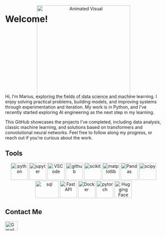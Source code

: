 # Welcome!

<p align="center">
  <img src="https://media.giphy.com/media/33PMXr72xOqBdOUzTO/giphy.gif" alt="Animated Visual" width="300" style="margin: -80px 0px -30px 0px;">
</p>

Hi, I’m Marius, exploring the fields of data science and machine learning. I enjoy solving practical problems, building models, and improving systems through experimentation and iteration. My work is in Python, and I’ve recently started exploring AI engineering as the next step in my learning.

This GitHub showcases the projects I’ve completed, including data analysis, classic machine learning, and solutions based on transformers and convolutional neural networks. Feel free to follow along my progress, or reach out if you're curious about the work.

## Tools

<p align="center">
  <img src="https://upload.wikimedia.org/wikipedia/commons/c/c3/Python-logo-notext.svg" alt="python" width="55" height="55">
  <img src="https://upload.wikimedia.org/wikipedia/commons/3/38/Jupyter_logo.svg" alt="jupyter" width="55" height="55">
  <img src="https://cdn.jsdelivr.net/gh/devicons/devicon/icons/vscode/vscode-original.svg" alt="VSCode" width="55" height="55">
  <img src="https://upload.wikimedia.org/wikipedia/commons/9/91/Octicons-mark-github.svg" alt="github" width="55" height="55">
  <img src="https://upload.wikimedia.org/wikipedia/commons/0/05/Scikit_learn_logo_small.svg" alt="scikit" width="55" height="55">
  <img src="https://upload.wikimedia.org/wikipedia/commons/8/84/Matplotlib_icon.svg" alt="matplotlib" width="55" height="55">
  <img src="https://upload.wikimedia.org/wikipedia/commons/e/ed/Pandas_logo.svg" alt="Pandas" width="55" height="55">
  <img src="https://upload.wikimedia.org/wikipedia/commons/b/b2/SCIPY_2.svg" alt="scipy" width="55" height="55">
  <img src="https://upload.wikimedia.org/wikipedia/commons/8/87/Sql_data_base_with_logo.png" alt="sql" width="75" height="55">
  <img src="https://cdn.jsdelivr.net/gh/devicons/devicon/icons/fastapi/fastapi-original.svg" alt="FastAPI" width="55" height="55">
  <img src="https://cdn.jsdelivr.net/gh/devicons/devicon/icons/docker/docker-original.svg" alt="Docker" width="55" height="55">
  <img src="https://upload.wikimedia.org/wikipedia/commons/1/10/PyTorch_logo_icon.svg" alt="pytorch" width="55" height="55">
  <img src="https://huggingface.co/front/assets/huggingface_logo.svg" alt="Hugging Face" width="55" height="55">
</p>

## Contact Me 

<a href="mailto:mariuskrasuckas@gmail.com">
  <img align="left" alt="Gmail" width="40" height="30" src="https://upload.wikimedia.org/wikipedia/commons/thumb/7/7e/Gmail_icon_%282020%29.svg/512px-Gmail_icon_%282020%29.svg.png" />
</a>





